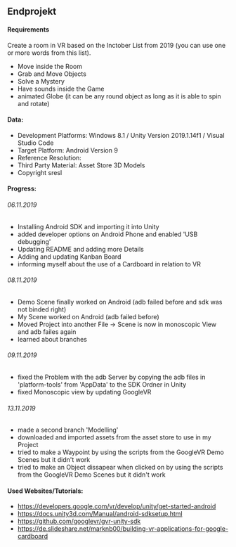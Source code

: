 ## Endprojekt

#### Requirements
Create a room in VR based on the Inctober List from 2019 (you can use one or more words from this list).
+	Move inside the Room
+	Grab and Move Objects
+	Solve a Mystery
+	Have sounds inside the Game
+	animated Globe (it can be any round object as long as it is able to spin and rotate)

#### Data:
+ Development Platforms: Windows 8.1 / Unity Version 2019.1.14f1 / Visual Studio Code
+ Target Platform: Android Version 9
+ Reference Resolution:
+ Third Party Material: Asset Store 3D Models
+ Copyright sresl

#### Progress:
###### 06.11.2019
+ Installing Android SDK and importing it into Unity
+ added developer options on Android Phone and enabled 'USB debugging'
+ Updating README and adding more Details
+ Adding and updating Kanban Board
+ informing myself about the use of a Cardboard in relation to VR

###### 08.11.2019
+ Demo Scene finally worked on Android (adb failed before and sdk was not binded right)
+ My Scene worked on Android (adb failed before)
+ Moved Project into another File -> Scene is now in monoscopic View and adb failes again
+ learned about branches

###### 09.11.2019
+ fixed the Problem with the adb Server by copying the adb files in 'platform-tools' from 'AppData' to the SDK Ordner in Unity
+ fixed Monoscopic view by updating GoogleVR

###### 13.11.2019
+ made a second branch 'Modelling'
+ downloaded and imported assets from the asset store to use in my Project
+ tried to make a Waypoint by using the scripts from the GoogleVR Demo Scenes but it didn't work
+ tried to make an Object dissapear when clicked on by using the scripts from the GoogleVR Demo Scenes but it didn't work

#### Used Websites/Tutorials:
+ https://developers.google.com/vr/develop/unity/get-started-android
+ https://docs.unity3d.com/Manual/android-sdksetup.html
+ https://github.com/googlevr/gvr-unity-sdk
+ https://de.slideshare.net/marknb00/building-vr-applications-for-google-cardboard
